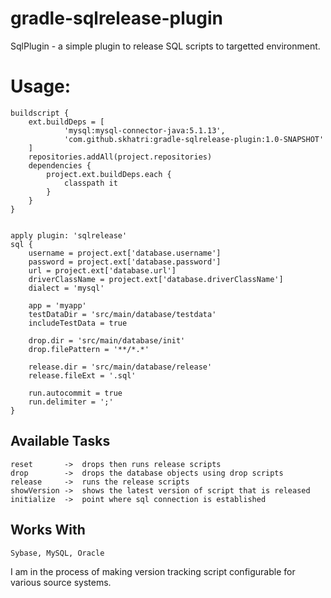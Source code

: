 gradle-sqlrelease-plugin
===========================

SqlPlugin - a simple plugin to release SQL scripts to targetted environment.


Usage:
======

    buildscript {
        ext.buildDeps = [
                'mysql:mysql-connector-java:5.1.13',
                'com.github.skhatri:gradle-sqlrelease-plugin:1.0-SNAPSHOT'
        ]
        repositories.addAll(project.repositories)
        dependencies {
            project.ext.buildDeps.each {
                classpath it
            }
        }
    }


    apply plugin: 'sqlrelease'
    sql {
        username = project.ext['database.username']
        password = project.ext['database.password']
        url = project.ext['database.url']
        driverClassName = project.ext['database.driverClassName']
        dialect = 'mysql'

        app = 'myapp'
        testDataDir = 'src/main/database/testdata'
        includeTestData = true

        drop.dir = 'src/main/database/init'
        drop.filePattern = '**/*.*'

        release.dir = 'src/main/database/release'
        release.fileExt = '.sql'

        run.autocommit = true
        run.delimiter = ';'
    }


Available Tasks
---------------
    reset       ->  drops then runs release scripts
    drop        ->  drops the database objects using drop scripts
    release     ->  runs the release scripts
    showVersion ->  shows the latest version of script that is released
    initialize  ->  point where sql connection is established


Works With
-----------
    Sybase, MySQL, Oracle
    
I am in the process of making version tracking script configurable for various source systems.

